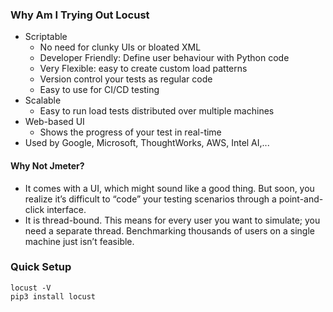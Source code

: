 ### Why Am I Trying Out Locust

- Scriptable 
  - No need for clunky UIs or bloated XML
  - Developer Friendly: Define user behaviour with Python code
  - Very Flexible: easy to create custom load patterns
  - Version control your tests as regular code 
  - Easy to use for CI/CD testing
- Scalable
  - Easy to run load tests distributed over multiple machines
- Web-based UI
  - Shows the progress of your test in real-time
- Used by Google, Microsoft, ThoughtWorks, AWS, Intel AI,...

#### Why Not Jmeter?

- It comes with a UI, which might sound like a good thing. But soon, you realize it’s difficult to “code” your testing scenarios through a point-and-click interface.
- It is thread-bound. This means for every user you want to simulate; you need a separate thread. Benchmarking thousands of users on a single machine just isn’t feasible.

### Quick Setup

```
locust -V
pip3 install locust
```
